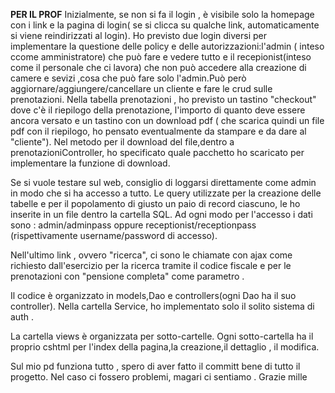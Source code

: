 ****PER IL PROF****
Inizialmente, se non si fa il login , è visibile solo la homepage con i link e la pagina di login( se si clicca su qualche link, automaticamente si viene reindirizzati al login).
Ho previsto due login diversi per implementare la questione delle policy e delle autorizzazioni:l'admin ( inteso ccome amministratore) che può fare e vedere tutto e il recepionist(inteso come il personale che ci lavora) che non può accedere 
alla creazione di camere e sevizi ,cosa che può fare solo l'admin.Può però aggiornare/aggiungere/cancellare un cliente e fare le crud sulle prenotazioni.
Nella tabella prenotazioni , ho previsto un tastino "checkout" dove c'è il riepilogo della prenotazione, l'importo di quanto deve essere ancora versato e un tastino con un download pdf ( che scarica quindi un file pdf con il riepilogo, ho pensato eventualmente da stampare e da dare al "cliente").
Nel metodo per il download del file,dentro a prenotazioniController, ho specificato quale pacchetto ho scaricato per implementare la funzione di download.

Se si vuole testare sul web, consiglio di loggarsi direttamente come admin in modo che si ha accesso a tutto.
Le query utilizzate per la creazione delle tabelle e per il popolamento di giusto un paio di record ciascuno, le ho inserite in un file dentro la cartella SQL.
Ad ogni modo per l'accesso i dati sono :
admin/adminpass oppure receptionist/receptionpass (rispettivamente username/password di accesso).

Nell'ultimo link , ovvero "ricerca", ci sono le chiamate con ajax come richiesto dall'esercizio per la ricerca tramite il codice fiscale e per le prenotazioni con "pensione completa" come parametro .

Il codice è organizzato in models,Dao e controllers(ogni Dao ha il suo controller).
Nella cartella Service, ho implementato solo il solito sistema di auth .

La cartella views è organizzata per sotto-cartelle. Ogni sotto-cartella ha il proprio cshtml per l'index della pagina,la creazione,il dettaglio , il modifica.

Sul mio pd funziona tutto , spero di aver fatto il committ bene di tutto il progetto. Nel caso ci fossero problemi, magari ci sentiamo .
Grazie mille
